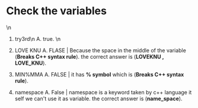 # Check the variables
\n
1. try3rd\n
   A. true.
   \n
2. LOVE KNU
   A. FLASE | Because the space in the middle of the variable (**Breaks C++ syntax rule**).
   the correct answer is (**LOVEKNU , LOVE_KNU**).

   
3. MIN%MMA
   A. FALSE | it has **% symbol** which is (**Breaks C++ syntax rule**).

4. namespace
   A. False | namespace is a keyword taken by c++ language it self we can't use it as variable.
   the correct answer is (**name_space**).
   
   
   
